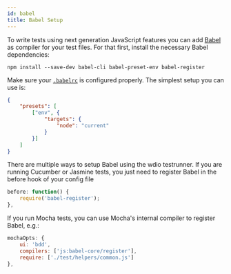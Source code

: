 ```yaml
---
id: babel
title: Babel Setup
---
```


To write tests using next generation JavaScript features you can add [Babel](https://babeljs.io/) as compiler for your test files. For that first, install the necessary Babel dependencies:

```
npm install --save-dev babel-cli babel-preset-env babel-register
```

Make sure your [`.babelrc`](https://babeljs.io/docs/en/babelrc.html) is configured properly. The simplest setup you can use is:

```json
{
    "presets": [
        ["env", {
            "targets": {
                "node": "current"
            }
        }]
    ]
}
```

There are multiple ways to setup Babel using the wdio testrunner. If you are running Cucumber or Jasmine tests, you just need to register Babel in the before hook of your config file

```js
before: function() {
    require('babel-register');
},
```

If you run Mocha tests, you can use Mocha's internal compiler to register Babel, e.g.:

```js
mochaOpts: {
    ui: 'bdd',
    compilers: ['js:babel-core/register'],
    require: ['./test/helpers/common.js']
},
```

